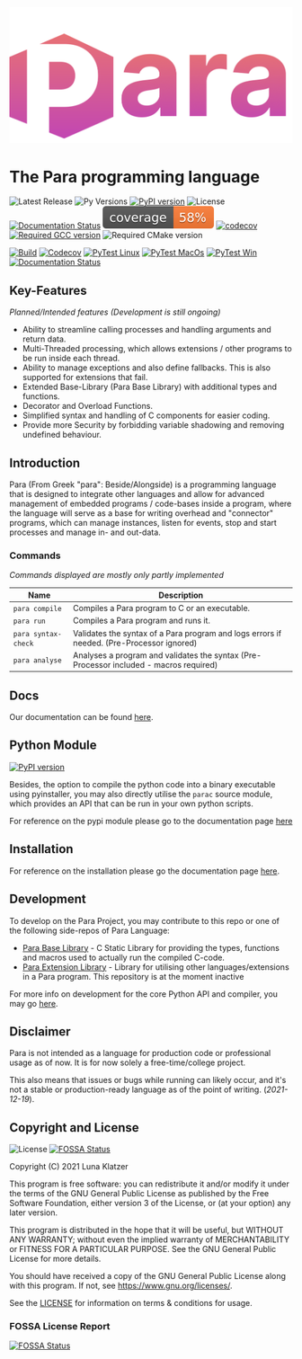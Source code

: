 ![para](img/para-banner.png)

# The Para programming language

![Latest Release](https://img.shields.io/github/v/release/Para-Lang/Para?include_prereleases)
![Py Versions](https://img.shields.io/pypi/pyversions/para.svg)
[![PyPI version](https://badge.fury.io/py/para.svg)](https://badge.fury.io/py/para)
![License](https://img.shields.io/github/license/Para-Lang/Para?color=cyan)
[![Documentation Status](https://readthedocs.org/projects/para/badge/?version=latest)](https://para.readthedocs.io/en/latest/?badge=latest)
![Coverage](./coverage.svg)
[![codecov](https://codecov.io/gh/Para-Lang/Para/branch/main/graph/badge.svg?token=8I9XL1E7QR)](https://codecov.io/gh/Para-Lang/Para)
[![Required GCC version](https://img.shields.io/badge/GCC-%3E%3D8.0-blue)](https://github.com/Para-Lang/Para/discussions/76)
![Required CMake version](https://img.shields.io/badge/CMake-%3E%3D3.17-blue)

[![Build](https://github.com/Para-Lang/Para/actions/workflows/codeql-analysis.yml/badge.svg)](https://github.com/Para-Lang/Para/actions/workflows/codeql-analysis.yml)
[![Codecov](https://github.com/Para-Lang/Para/actions/workflows/codecov.yml/badge.svg)](https://github.com/Para-Lang/Para/actions/workflows/codecov.yml)
[![PyTest Linux](https://github.com/Para-Lang/Para/actions/workflows/pytest-linux-coverage.yml/badge.svg)](https://github.com/Para-Lang/Para/actions/workflows/pytest-linux-coverage.yml)
[![PyTest MacOs](https://github.com/Para-Lang/Para/actions/workflows/pytest-macos.yml/badge.svg)](https://github.com/Para-Lang/Para/actions/workflows/pytest-macos.yml)
[![PyTest Win](https://github.com/Para-Lang/Para/actions/workflows/pytest-win.yml/badge.svg)](https://github.com/Para-Lang/Para/actions/workflows/pytest-win.yml)
[![Documentation Status](https://readthedocs.org/projects/para/badge/?version=latest)](https://para.readthedocs.io/en/latest/?badge=latest)

## Key-Features

*Planned/Intended features (Development is still ongoing)*

- Ability to streamline calling processes and handling arguments and return
  data.
- Multi-Threaded processing, which allows extensions / other programs to be run
  inside each thread.
- Ability to manage exceptions and also define fallbacks. This is also
  supported for extensions that fail.
- Extended Base-Library (Para Base Library) with additional types and
  functions.
- Decorator and Overload Functions.
- Simplified syntax and handling of C components for easier coding.
- Provide more Security by forbidding variable shadowing and removing undefined
  behaviour.

## Introduction

Para (From Greek "para": Beside/Alongside) is a programming language that
is designed to integrate other languages and allow for advanced management of
embedded programs / code-bases inside a program, where the language will serve
as a base for writing overhead and "connector" programs, which can manage
instances, listen for events, stop and start processes and manage in- and
out-data.

### Commands

*Commands displayed are mostly only partly implemented*

| Name                  | Description                                                                                      |
|-----------------------|--------------------------------------------------------------------------------------------------|
| ``para compile``      | Compiles a Para program to C or an executable.                                                   |
| ``para run``          | Compiles a Para program and runs it.                                                             |
| ``para syntax-check`` | Validates the syntax of a Para program and logs errors if needed. (Pre-Processor ignored)        |
| ``para analyse``      | Analyses a program and validates the syntax (Pre-Processor included - macros required)           |

## Docs

Our documentation can be found [here](https://para.readthedocs.io/en/latest/).

## Python Module

[![PyPI version](https://badge.fury.io/py/para.svg)](https://badge.fury.io/py/parac)

Besides, the option to compile the python code into a binary executable using
pyinstaller, you may also directly utilise the `parac` source module, which
provides an API that can be run in your own python scripts.

For reference on the pypi module please go to the documentation page
[here](https://para.readthedocs.io/en/latest/pyapi_ref/index.html)

## Installation

For reference on the installation please go the documentation page 
[here](https://para.readthedocs.io/en/latest/installation.html).

## Development

To develop on the Para Project, you may contribute to this repo or one of the
following side-repos of Para Language:

- [Para Base Library](https://github.com/Para-Lang/Para-Base-Library) - C
  Static Library for providing the types, functions and macros used to actually
  run the compiled C-code.
- [Para Extension Library](https://github.com/Para-Lang/Para-Extension-Library) - 
  Library for utilising other languages/extensions in a Para program. This
  repository is at the moment inactive

For more info on development for the core Python API and compiler, you may go
[here](https://github.com/Para-Lang/Para/blob/main/DEVELOPMENT.md).

## Disclaimer

Para is not intended as a language for production code or professional usage
as of now. It is for now solely a free-time/college project.

This also means that issues or bugs while running can likely occur, and it's
not a stable or production-ready language as of the point of writing.
(*2021-12-19*).

## Copyright and License

![License](https://img.shields.io/github/license/Para-Lang/Para?color=cyan)
[![FOSSA Status](https://app.fossa.com/api/projects/git%2Bgithub.com%2FPara-Lang%2FPara.svg?type=shield)](https://app.fossa.com/projects/git%2Bgithub.com%2FPara-Lang%2FPara?ref=badge_shield)

Copyright (C) 2021 Luna Klatzer

This program is free software: you can redistribute it and/or modify it under
the terms of the GNU General Public License as published by the Free Software
Foundation, either version 3 of the License, or
(at your option) any later version.

This program is distributed in the hope that it will be useful, but WITHOUT ANY
WARRANTY; without even the implied warranty of MERCHANTABILITY or FITNESS FOR A
PARTICULAR PURPOSE. See the GNU General Public License for more details.

You should have received a copy of the GNU General Public License along with
this program. If not, see <https://www.gnu.org/licenses/>.

See the [LICENSE](./LICENSE) for information on terms & conditions for usage.

### FOSSA License Report

[![FOSSA Status](https://app.fossa.com/api/projects/git%2Bgithub.com%2FPara-Lang%2FPara.svg?type=large)](https://app.fossa.com/projects/git%2Bgithub.com%2FPara-Lang%2FPara?ref=badge_large)
